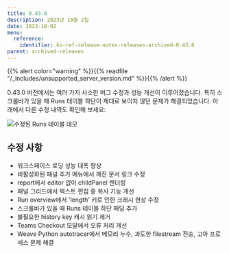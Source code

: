 ```yaml
---
title: 0.43.0
description: 2023년 10월 2일
date: 2023-10-02
menu:
  reference:
    identifier: ko-ref-release-notes-releases-archived-0.43.0
parent: archived-releases
---
```


{{% alert color="warning" %}}{{% readfile "/_includes/unsupported_server_version.md" %}}{{% /alert %}}

0.43.0 버전에서는 여러 가지 사소한 버그 수정과 성능 개선이 이루어졌습니다. 특히 스크롤바가 있을 때 Runs 테이블 하단이 제대로 보이지 않던 문제가 해결되었습니다. 아래에서 다른 수정 내역도 확인해 보세요: 

![수정된 Runs 테이블 데모](https://github.com/wandb/server/assets/117778861/e4fe9656-b382-4328-80e4-edc4fcae1c88)

## 수정 사항

 - 워크스페이스 로딩 성능 대폭 향상
 - 비활성화된 패널 추가 메뉴에서 깨진 문서 링크 수정
 - report에서 editor 없이 childPanel 렌더링
 - 패널 그리드에서 텍스트 편집 중 복사 기능 개선
 - Run overview에서 'length' 키로 인한 크래시 현상 수정
 - 스크롤바가 있을 때 Runs 테이블 하단 패딩 추가
 - 불필요한 history key 캐시 읽기 제거
 - Teams Checkout 모달에서 오류 처리 개선
 - Weave Python autotracer에서 메모리 누수, 과도한 filestream 전송, 고아 프로세스 문제 해결